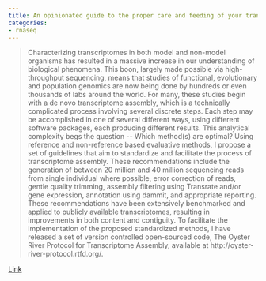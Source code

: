 ```yaml
---
title: An opinionated guide to the proper care and feeding of your transcriptome
categories:
- rnaseq
---
```

> Characterizing transcriptomes in both model and non-model organisms has
resulted in a massive increase in our understanding of biological phenomena.
This boon, largely made possible via high-throughput sequencing, means that
studies of functional, evolutionary and population genomics are now being done
by hundreds or even thousands of labs around the world. For many, these
studies begin with a de novo transcriptome assembly, which is a technically
complicated process involving several discrete steps. Each step may be
accomplished in one of several different ways, using different software
packages, each producing different results. This analytical complexity begs
the question -- Which method(s) are optimal? Using reference and non-reference
based evaluative methods, I propose a set of guidelines that aim to
standardize and facilitate the process of transcriptome assembly. These
recommendations include the generation of between 20 million and 40 million
sequencing reads from single individual where possible, error correction of
reads, gentle quality trimming, assembly filtering using Transrate and/or gene
expression, annotation using dammit, and appropriate reporting. These
recommendations have been extensively benchmarked and applied to publicly
available transcriptomes, resulting in improvements in both content and
contiguity. To facilitate the implementation of the proposed standardized
methods, I have released a set of version controlled open-sourced code, The
Oyster River Protocol for Transcriptome Assembly, available at http://oyster-
river-protocol.rtfd.org/.
<!--more-->

[Link](http://biorxiv.org/content/early/2015/12/30/035642)

